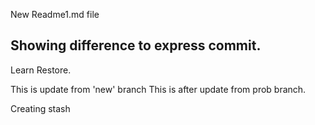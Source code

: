 New Readme1.md file

## Showing difference to express commit.

Learn Restore.

This is update from 'new' branch
This is after update from prob branch.

Creating stash